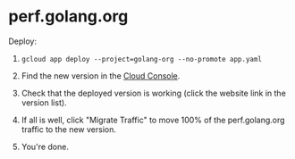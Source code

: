 # perf.golang.org

Deploy:

1. `gcloud app deploy --project=golang-org --no-promote app.yaml`

2. Find the new version in the
[Cloud Console](https://console.cloud.google.com/appengine/versions?project=golang-org&serviceId=perf).

3. Check that the deployed version is working (click the website link in the version list).

4. If all is well, click "Migrate Traffic" to move 100% of the perf.golang.org traffic to the new version.

5. You're done.
